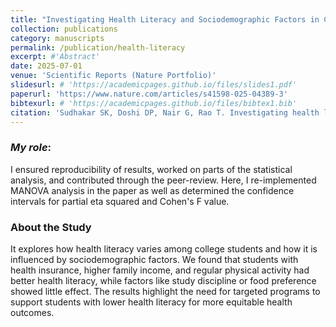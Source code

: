 ```yaml
---
title: "Investigating Health Literacy and Sociodemographic Factors in College Students"
collection: publications
category: manuscripts
permalink: /publication/health-literacy
excerpt: #'Abstract'
date: 2025-07-01
venue: 'Scientific Reports (Nature Portfolio)'
slidesurl: # 'https://academicpages.github.io/files/slides1.pdf'
paperurl: 'https://www.nature.com/articles/s41598-025-04389-3'
bibtexurl: # 'https://academicpages.github.io/files/bibtex1.bib'
citation: 'Sudhakar SK, Doshi DP, Nair G, Rao T. Investigating health literacy and sociodemographic factors in college students. Scientific Reports. 2025 Jul 1;15(1):20455.'
---
```


### *My role*: 
I ensured reproducibility of results, worked on parts of the statistical analysis, and contributed through the peer-review. Here, I re-implemented MANOVA analysis in the paper as well as determined the confidence intervals for partial eta squared and Cohen's F value. 


### About the Study
It explores how health literacy varies among college students and how it is influenced by sociodemographic factors. We found that students with health insurance, higher family income, and regular physical activity had better health literacy, while factors like study discipline or food preference showed little effect. The results highlight the need for targeted programs to support students with lower health literacy for more equitable health outcomes.

